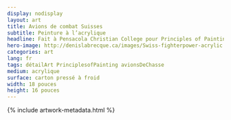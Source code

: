 ```yaml
---
display: nodisplay
layout: art
title: Avions de combat Suisses
subtitle: Peinture à l’acrylique
headline: Fait à Pensacola Christian College pour Principles of Painting
hero-image: http://denislabrecque.ca/images/Swiss-fighterpower-acrylic.jpg
categories: art
lang: fr
tags: détailArt PrinciplesofPainting avionsDeChasse
medium: acrylique
surface: carton pressé à froid
width: 18 pouces
height: 16 pouces
---
```

{% include artwork-metadata.html %}
